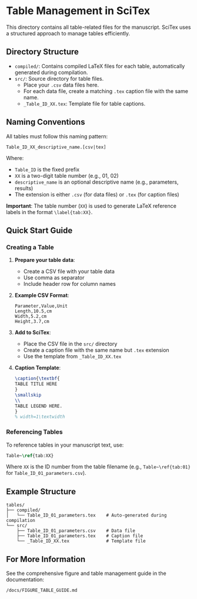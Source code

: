 # Table Management in SciTex

This directory contains all table-related files for the manuscript. SciTex uses a structured approach to manage tables efficiently.

## Directory Structure

- `compiled/`: Contains compiled LaTeX files for each table, automatically generated during compilation.
- `src/`: Source directory for table files.
  - Place your `.csv` data files here.
  - For each data file, create a matching `.tex` caption file with the same name.
  - `_Table_ID_XX.tex`: Template file for table captions.

## Naming Conventions

All tables must follow this naming pattern:

```
Table_ID_XX_descriptive_name.[csv|tex]
```

Where:
- `Table_ID` is the fixed prefix
- `XX` is a two-digit table number (e.g., 01, 02)
- `descriptive_name` is an optional descriptive name (e.g., parameters, results)
- The extension is either `.csv` (for data files) or `.tex` (for caption files)

**Important**: The table number (`XX`) is used to generate LaTeX reference labels in the format `\label{tab:XX}`.

## Quick Start Guide

### Creating a Table

1. **Prepare your table data**:
   - Create a CSV file with your table data
   - Use comma as separator
   - Include header row for column names

2. **Example CSV Format**:
   ```csv
   Parameter,Value,Unit
   Length,10.5,cm
   Width,5.2,cm
   Height,3.7,cm
   ```

3. **Add to SciTex**:
   - Place the CSV file in the `src/` directory
   - Create a caption file with the same name but `.tex` extension
   - Use the template from `_Table_ID_XX.tex`

4. **Caption Template**:
   ```latex
   \caption{\textbf{
   TABLE TITLE HERE
   }
   \smallskip
   \\
   TABLE LEGEND HERE.
   }
   % width=1\textwidth
   ```

### Referencing Tables

To reference tables in your manuscript text, use:

```latex
Table~\ref{tab:XX}
```

Where `XX` is the ID number from the table filename (e.g., `Table~\ref{tab:01}` for `Table_ID_01_parameters.csv`).

## Example Structure

```
tables/
├── compiled/
│   └── Table_ID_01_parameters.tex    # Auto-generated during compilation
└── src/
    ├── Table_ID_01_parameters.csv    # Data file
    ├── Table_ID_01_parameters.tex    # Caption file
    └── _Table_ID_XX.tex              # Template file
```

## For More Information

See the comprehensive figure and table management guide in the documentation:

```
/docs/FIGURE_TABLE_GUIDE.md
```